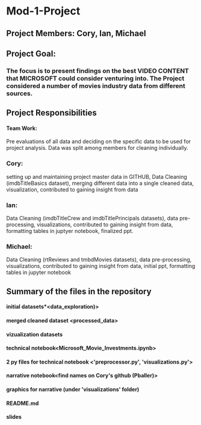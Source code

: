 # Mod-1-Project


## Project Members: Cory, Ian, Michael
### 

## Project Goal: 
### The focus is to present findings on the best VIDEO CONTENT that MICROSOFT could consider venturing into. The Project considered a number of movies industry data from different sources. 

## Project Responsibilities 

#### Team Work: 
Pre evaluations of all data and deciding on the specific data to be used for project analysis. Data was split among members for cleaning individually.
### Cory: 
setting up and maintaining project master data in GITHUB, Data Cleaning (imdbTitleBasics dataset), merging different data into a single cleaned data, visualization, contributed to gaining insight from data 

### Ian:
Data Cleaning (imdbTitleCrew and imdbTitlePrincipals datasets), data pre-processing, visualizations, contributed to gaining insight from data, formatting tables in juptyer notebook, finalized ppt.

### Michael: 
Data Cleaning (rtReviews and tmbdMovies datasets), data pre-processing, visualizations, contributed to gaining insight from data, initial ppt, formatting tables in jupyter notebook 


## Summary of the files in the repository
#### initial datasets*<data_exploration)>
#### merged cleaned dataset <processed_data>
#### vizualization datasets <visualizations>
#### technical notebook<Microsoft_Movie_Investments.ipynb>
#### 2 py files for technical notebook <'preprocessor.py', 'visualizations.py'>
#### narrative notebook<find names on Cory's github (Pballer)>
#### graphics for narrative (under 'visualizations' folder)
#### README.md
#### slides<not downloaded or named yet>
